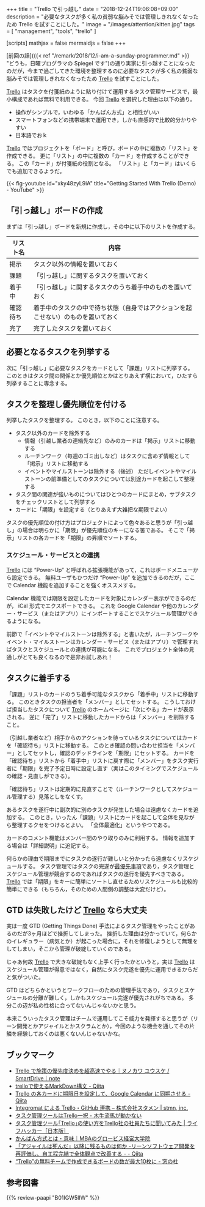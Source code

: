 +++
title = "Trello で引っ越し"
date = "2018-12-24T19:06:08+09:00"
description = "必要なタスクが多く私の貧弱な脳みそでは管理しきれなくなったため Trello を試すことにした。"
image = "/images/attention/kitten.jpg"
tags = [ "management", "tools", "trello" ]

[scripts]
  mathjax = false
  mermaidjs = false
+++

[前回の話]({{< ref "/remark/2018/12/i-am-a-sunday-programmer.md" >}} "どうも，日曜プログラマの Spiegel です")の通り実家に引っ越すことになったのだが，今まで過ごしてきた環境を整理するのに必要なタスクが多く私の貧弱な脳みそでは管理しきれなくなったため [Trello] を試すことにした。

[Trello] はタスクを付箋紙のように貼り付けて運用するタスク管理サービスで，最小構成であれば無料で利用できる。
今回 [Trello] を選択した理由は以下の通り。

- 操作がシンプルで，いわゆる「かんばん方式」と相性がいい
- スマートフォンなどの携帯端末で運用でき，しかも直感的で比較的分かりやすい
- 日本語でおｋ

[Trello] ではプロジェクトを「ボード」と呼び，ボードの中に複数の「リスト」を作成できる。
更に「リスト」の中に複数の「カード」を作成することができる。
この「カード」が付箋紙の役割となる。
「リスト」と「カード」はいくらでも追加できるようだ。

{{< fig-youtube id="xky48zyL9iA" title="Getting Started With Trello (Demo) - YouTube" >}}


## 「引っ越し」ボードの作成

まずは「引っ越し」ボードを新規に作成し，その中に以下のリストを作成する。

| リスト名 | 内容                                                                             |
| -------- | -------------------------------------------------------------------------------- |
| 掲示     | タスク以外の情報を置いておく                                                     |
| 課題     | 「引っ越し」に関するタスクを置いておく                                           |
| 着手中   | 「引っ越し」に関するタスクのうち着手中のものを置いておく                         |
| 確認待ち | 着手中のタスクの中で待ち状態（自身ではアクションを起こせない）のものを置いておく |
| 完了     | 完了したタスクを置いておく                                                       |

## 必要となるタスクを列挙する

次に「引っ越し」に必要なタスクをカードとして「課題」リストに列挙する。
このときはタスク間の関係とか優先順位とかはとりあえず横において，ひたすら列挙することに専念する。

## タスクを整理し優先順位を付ける

列挙したタスクを整理する。
このとき，以下のことに注意する。

- タスク以外のカードを除外する
    - 情報（引越し業者の連絡先など）のみのカードは「掲示」リストに移動する
    - ルーチンワーク（毎週のゴミ出しなど）はタスクに含めず情報として「掲示」リストに移動する
    - イベントやマイルストーンは除外する（後述） ただしイベントやマイルストーンの前準備としてのタスクについては別途カードを起こして整理する
- タスク間の関連が強いものについてはひとつのカードにまとめ，サブタスクをチェックリストとして列挙する
- カードに「期限」を設定する（とりあえず大雑把な期限でよい）

タスクの優先順位の付け方はプロジェクトによって色々あると思うが「引っ越し」の場合は明らかに「期限」が優先順位のキーになる筈である。
そこで「掲示」リストの各カードを「期限」の昇順でソートする。

### スケジュール・サービスとの連携

[Trello] には “Power-Up” と呼ばれる拡張機能があって，これはボードメニューから設定できる。
無料ユーザもひつだけ “Power-Up” を追加できるのだが，ここで Calendar 機能を追加することを強くオススメする。

Calendar 機能では期限を設定したカードを対象にカレンダー表示ができるのだが， iCal 形式でエクスポートできる。
これを Google Calendar や他のカレンダー・サービス（またはアプリ）にインポートすることでスケジュール管理ができるようになる。

前節で「イベントやマイルストーンは除外する」と書いたが，ルーチンワークやイベント・マイルストーンはカレンダー・サービス（またはアプリ）で管理すればタスクとスケジュールとの連携が可能になる。
これでプロジェクト全体の見通しがとても良くなるので是非お試しあれ！

## タスクに着手する

「課題」リストのカードのうち着手可能なタスクから「着手中」リストに移動する。
このときタスクの担当者を「メンバー」としてセットする。
こうしておけば担当したタスクについて [Trello] のホームページに「次にやる」カードが表示される。
逆に「完了」リストに移動したカードからは「メンバー」を削除すること。

（引越し業者など）相手からのアクションを待っているタスクについてはカードを「確認待ち」リストに移動する。
このとき確認の問い合わせ担当を「メンバー」としてセットし，確認のデッドラインを「期限」にセットする。
カードを「確認待ち」リストから「着手中」リストに戻す際に「メンバー」をタスク実行者に「期限」を完了予定日時に設定し直す（実はこのタイミングでスケジュールの確認・見直しができる）。

「確認待ち」リストは定期的に見直すことで（ルーチンワークとしてスケジュール管理する）見落としをなくす。

あるタスクを遂行中に副次的に別のタスクが発生した場合は遠慮なくカードを追加する。
このとき，いったん「課題」リストにカードを起こして全体を見ながら整理するクセをつけるとよい。
「全体最適化」というやつである。

カードのコメント機能はメンバー間のやり取りのみに利用する。
情報を追加する場合は「詳細説明」に追記する。

何らかの理由で期限までにタスクの遂行が難しいと分かったら遠慮なくリスケジュールする。
タスク管理ではタスクの完遂が[最優先事項](https://dic.pixiv.net/a/%E9%A2%A8%E8%A6%8B%E3%81%BF%E3%81%9A%E3%81%BB)であり，タスク管理とスケジュール管理が競合するのであればタスクの遂行を優先すべきである。
[Trello] では「期限」をキーに簡単にソートし直せるためリスケジュールも比較的簡単にできる（もちろん，そのための人間側の調整は大変だけど）。

## GTD は失敗したけど [Trello] なら大丈夫

実は一度 GTD (Getting Things Done) 手法によるタスク管理をやったことがあるのだが3ヶ月ほどで挫折してしまった。
挫折した理由は分かっていて，何らかのイレギュラー（病気とか）が起こった場合に，それを修復しようとして無理をしてしまい，そこから管理が破綻していくのである。

じゃあ何故 [Trello] で大きな破綻もなく上手く行ったかというと，実は [Trello] はスケジュール管理が得意ではなく，自然にタスク完遂を優先に運用できるからだと気がついた。

GTD はどちらかというとワークフローのための管理手法であり，タスクとスケジュールの分離が難しく，しかもスケジュール完遂が優先されがちである。
多分この辺が私の性格に合ってないんじゃないかと思う。

本来こういったタスク管理はチームで運用してこそ威力を発揮すると思うが（リーン開発とかアジャイルとかスクラムとか），今回のような機会を通してその片鱗を経験しておくのは悪くないんじゃないかな。

## ブックマーク

- [Trello で施策の優先度決めを超高速でやる｜ヌノカワ ユウスケ / SmartDrive｜note](https://note.mu/ynunokawa/n/nd9df585d2399)
- [trelloで使えるMarkDown構文 - Qiita](https://qiita.com/hirokishirai/items/77b59a13ddb8b7d782c1)
- [Trello の各カードに期限日を設定して、Google Calendar に同期させる - Qiita](https://qiita.com/matsuoshi/items/293608fbacf5d9d09d0d)
- [Integromat による Trello・GitHub 連携 – 株式会社スタメン | stmn, inc.](https://stmn.co.jp/tech/1227)
- [タスク管理ツールはTrello一択 - 木牛流馬が動かない](http://euphoniumize-45th.hatenablog.com/entry/2017/12/04/230113)
- [タスク管理ツール｢Trello｣の使い方をTrello社の社員たちに聞いてみた | ライフハッカー［日本版］](https://www.lifehacker.jp/2017/01/170117_trellotrello.html)
- [かんばん方式とは・意味｜MBAのグロービス経営大学院](https://mba.globis.ac.jp/about_mba/glossary/detail-11756.html)
- [「アジャイルは死んだ」以降に残るものは何か -リーンソフトウェア開発を再評価し、自工程完結で全体観点で改善する - - Qiita](https://qiita.com/kitfactory/items/37b42c0716e1ff1efb28)
- [“Trello”の無料チームで作成できるボードの数が最大10枚に - 窓の杜](https://forest.watch.impress.co.jp/docs/news/1175978.html)

[Trello]: https://trello.com/

## 参考図書

{{% review-paapi "B01IGW5IIW" %}} <!-- リーン開発の現場 -->
